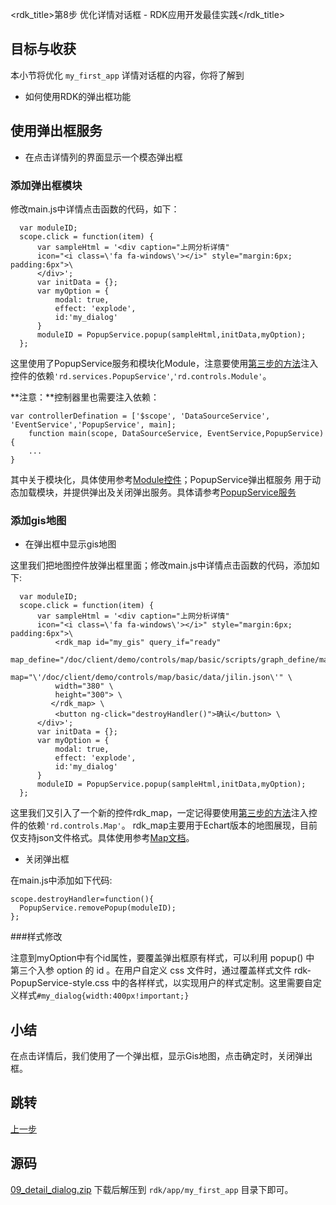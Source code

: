 <rdk_title>第8步 优化详情对话框 - RDK应用开发最佳实践</rdk_title>

## 目标与收获

本小节将优化 `my_first_app` 详情对话框的内容，你将了解到

- 如何使用RDK的弹出框功能


## 使用弹出框服务
- 在点击详情列的界面显示一个模态弹出框

### 添加弹出框模块
修改main.js中详情点击函数的代码，如下：

~~~
  var moduleID;
  scope.click = function(item) { 
      var sampleHtml = '<div caption="上网分析详情" 
      icon="<i class=\'fa fa-windows\'></i>" style="margin:6px; padding:6px">\
      </div>';
      var initData = {};
      var myOption = {
          modal: true,
          effect: 'explode',
          id:'my_dialog'
      }
      moduleID = PopupService.popup(sampleHtml,initData,myOption);
  };
~~~

这里使用了PopupService服务和模块化Module，注意要使用[第三步的方法](03_use_first_control.md#dep-inject)注入控件的依赖`'rd.services.PopupService'`,`'rd.controls.Module'`。

**注意：**控制器里也需要注入依赖：
~~~
var controllerDefination = ['$scope', 'DataSourceService', 'EventService','PopupService', main];
    function main(scope, DataSourceService, EventService,PopupService) {
    ...
}
~~~

其中关于模块化，具体使用参考[Module控件](/doc/client/controls/module/module.md)；PopupService弹出框服务 用于动态加载模块，并提供弹出及关闭弹出服务。具体请参考[PopupService服务](/doc/client/common/popupservice/popupservice.md)

### 添加gis地图
- 在弹出框中显示gis地图

这里我们把地图控件放弹出框里面；修改main.js中详情点击函数的代码，添加如下:

~~~
  var moduleID;
  scope.click = function(item) { 
      var sampleHtml = '<div caption="上网分析详情" 
      icon="<i class=\'fa fa-windows\'></i>" style="margin:6px; padding:6px">\
          <rdk_map id="my_gis" query_if="ready" 
          map_define="/doc/client/demo/controls/map/basic/scripts/graph_define/map.js" 
          map="\'/doc/client/demo/controls/map/basic/data/jilin.json\'" \
          width="380" \
          height="300"> \
         </rdk_map> \
          <button ng-click="destroyHandler()">确认</button> \
      </div>';
      var initData = {};
      var myOption = {
          modal: true,
          effect: 'explode',
          id:'my_dialog'
      }
      moduleID = PopupService.popup(sampleHtml,initData,myOption);
  };
~~~

这里我们又引入了一个新的控件rdk_map，一定记得要使用[第三步的方法](03_use_first_control.md#dep-inject)注入控件的依赖`'rd.controls.Map'`。
rdk_map主要用于Echart版本的地图展现，目前仅支持json文件格式。具体使用参考[Map文档](/doc/client/controls/map/map.md)。

- 关闭弹出框

在main.js中添加如下代码:

~~~
scope.destroyHandler=function(){
  PopupService.removePopup(moduleID);
};
~~~

###样式修改

注意到myOption中有个id属性，要覆盖弹出框原有样式，可以利用 popup() 中 第三个入参 option 的 id 。在用户自定义 css 文件时，通过覆盖样式文件 rdk-PopupService-style.css 中的各样样式，以实现用户的样式定制。这里需要自定义样式`#my_dialog{width:400px!important;}`

## 小结
在点击详情后，我们使用了一个弹出框，显示Gis地图，点击确定时，关闭弹出框。

## 跳转
[上一步](08_i18n.md)

## 源码
[09_detail_dialog.zip](09_detail_dialog.zip) 下载后解压到 `rdk/app/my_first_app` 目录下即可。